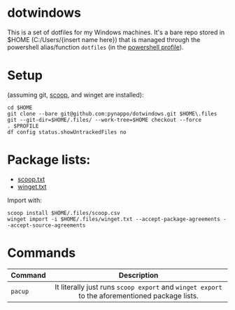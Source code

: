 # dotwindows

This is a set of dotfiles for my Windows machines. It's a bare repo stored in $HOME (C:/Users/{insert name here}) that is managed through the powershell alias/function ```dotfiles``` (in the [powershell profile](Documents/PowerShell/Microsoft.PowerShell_profile.ps1)).

# Setup 
(assuming git, [scoop](https://github.com/ScoopInstaller/Scoop), and winget are installed):
```
cd $HOME
git clone --bare git@github.com:pynappo/dotwindows.git $HOME\.files
git --git-dir=$HOME/.files/ --work-tree=$HOME checkout --force
. $PROFILE
df config status.showUntrackedFiles no
```
# Package lists: 
- [scoop.txt](.files/scoop.txt)
- [winget.txt](.files/winget.txt)

Import with:
```
scoop install $HOME/.files/scoop.csv 
winget import -i $HOME/.files/winget.txt --accept-package-agreements --accept-source-agreements
```
# Commands
|Command|Description|
|:-|:-:|
|```pacup```|It literally just runs ```scoop export``` and ```winget export``` to the aforementioned package lists.|
